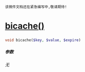     该微件文档还在紧急编写中,敬请期待!
[bicache()](http://twinh.github.com/widget/api/bicache)
=======================================================



### 
```php
void bicache($key, $value, $expire)
```

##### 参数
*无*

